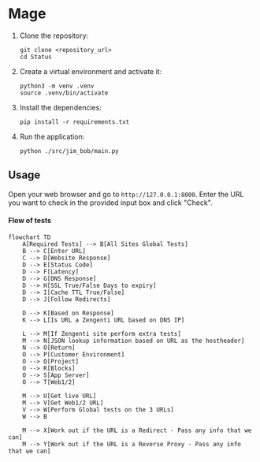 # Mage

1. Clone the repository:
    ```
    git clone <repository_url>
    cd Status
    ```

2. Create a virtual environment and activate it:
    ```
    python3 -m venv .venv
    source .venv/bin/activate
    ```

3. Install the dependencies:
    ```
    pip install -r requirements.txt
    ```

4. Run the application:
    ```
    python ./src/jim_bob/main.py
    ```

## Usage
Open your web browser and go to `http://127.0.0.1:8000`. Enter the URL you want to check
in the provided input box and click "Check".


#### Flow of tests
```mermaid
flowchart TD
    A[Required Tests] --> B[All Sites Global Tests]
    B --> C[Enter URL]
    C --> D[Website Response]
    D --> E[Status Code]
    D --> F[Latency]
    D --> G[DNS Response]
    D --> H[SSL True/False Days to expiry]
    D --> I[Cache TTL True/False]
    D --> J[Follow Redirects]

    D --> K[Based on Response]
    K --> L[Is URL a Zengenti URL based on DNS IP]

    L --> M[If Zengenti site perform extra tests]
    M --> N[JSON lookup information based on URL as the hostheader]
    N --> O[Return]
    O --> P[Customer Environment]
    O --> Q[Project]
    O --> R[Blocks]
    O --> S[App Server]
    O --> T[Web1/2]

    M --> U[Get live URL]
    M --> V[Get Web1/2 URL]
    V --> W[Perform Global tests on the 3 URLs]
    W --> B

    M --> X[Work out if the URL is a Redirect - Pass any info that we can]
    M --> Y[Work out if the URL is a Reverse Proxy - Pass any info that we can]
```
